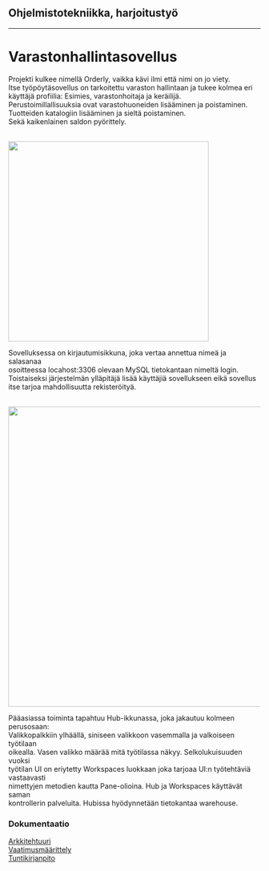## Ohjelmistotekniikka, harjoitustyö
----
# Varastonhallintasovellus

Projekti kulkee nimellä Orderly, vaikka kävi ilmi että nimi on jo viety. </br>
Itse työpöytäsovellus on tarkoitettu varaston hallintaan ja tukee kolmea eri </br>
käyttäjä profiilia: Esimies, varastonhoitaja ja keräilijä. </br>
Perustoimillallisuuksia ovat varastohuoneiden lisääminen ja poistaminen. </br>
Tuotteiden katalogiin lisääminen ja sieltä poistaminen. </br>
Sekä kaikenlainen saldon pyörittely. </br>
</br>

<img src="https://github.com/EternalAzure/ot-harjoitustyo/blob/master/dokumentaatio/kuvat/Login%20screen.PNG" width="400"> 

Sovelluksessa on kirjautumisikkuna, joka vertaa annettua nimeä ja salasanaa </br>
osoitteessa locahost:3306 olevaan MySQL tietokantaan nimeltä login. </br>
Toistaiseksi järjestelmän ylläpitäjä lisää käyttäjiä sovellukseen eikä sovellus </br> 
itse tarjoa mahdollisuutta rekisteröityä. </br>
</br>

<img src="https://github.com/EternalAzure/ot-harjoitustyo/blob/master/dokumentaatio/kuvat/Hub%20screen.PNG" width="600">

Pääasiassa toiminta tapahtuu Hub-ikkunassa, joka jakautuu kolmeen perusosaan:  </br>
Valikkopalkkiin ylhäällä, siniseen valikkoon vasemmalla ja valkoiseen työtilaan </br>
oikealla. Vasen valikko määrää mitä työtilassa näkyy. Selkolukuisuuden vuoksi </br>
työtilan UI on eriytetty Workspaces luokkaan joka tarjoaa UI:n työtehtäviä vastaavasti </br>
nimettyjen metodien kautta Pane-olioina. Hub ja Workspaces käyttävät saman </br>
kontrollerin palveluita. Hubissa hyödynnetään tietokantaa warehouse. </br>

### Dokumentaatio
[Arkkitehtuuri](dokumentaatio/arkkitehtuuri.md) </br>
[Vaatimusmäärittely](dokumentaatio/vaatimusmaarittely.md) </br>
[Tuntikirjanpito](dokumentaatio/tuntikirjanpito.md) </br>
